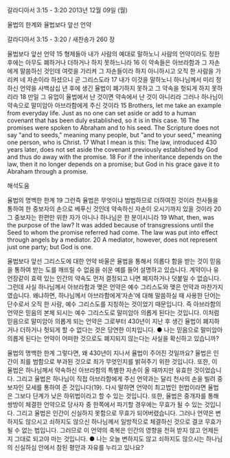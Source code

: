 갈라디아서 3:15 - 3:20 
2013년 12월 09일 (월)

율법의 한계와 율법보다 앞선 언약



갈라디아서 3:15 - 3:20 / 새찬송가 260 장


율법보다 앞선 언약
15 형제들아 내가 사람의 예대로 말하노니 사람의 언약이라도 정한 후에는 아무도 폐하거나 더하거나 하지 못하느니라 16 이 약속들은 아브라함과 그 자손에게 말씀하신 것인데 여럿을 가리켜 그 자손들이라 하지 아니하시고 오직 한 사람을 가리켜 네 자손이라 하셨으니 곧 그리스도라 17 내가 이것을 말하노니 하나님께서 미리 정하신 언약을 사백삼십 년 후에 생긴 율법이 폐기하지 못하고 그 약속을 헛되게 하지 못하리라 18 만일 그 유업이 율법에서 난 것이면 약속에서 난 것이 아니리라 그러나 하나님이 약속으로 말미암아 아브라함에게 주신 것이라
15 Brothers, let me take an example from everyday life. Just as no one can set aside or add to a human covenant that has been duly established, so it is in this case. 16 The promises were spoken to Abraham and to his seed. The Scripture does not say "and to seeds," meaning many people, but "and to your seed," meaning one person, who is Christ. 17 What I mean is this: The law, introduced 430 years later, does not set aside the covenant previously established by God and thus do away with the promise. 18 For if the inheritance depends on the law, then it no longer depends on a promise; but God in his grace gave it to Abraham through a promise.

해석도움





율법의 명백한 한계
19 그런즉 율법은 무엇이냐 범법하므로 더하여진 것이라 천사들을 통하여 한 중보자의 손으로 베푸신 것인데 약속하신 자손이 오시기까지 있을 것이라 20 그 중보자는 한편만 위한 자가 아니나 하나님은 한 분이시니라
19 What, then, was the purpose of the law? It was added because of transgressions until the Seed to whom the promise referred had come. The law was put into effect through angels by a mediator. 20 A mediator, however, does not represent just one party; but God is one.

율법보다 앞선 그리스도에 대한 언약
바울은 율법을 통해서 의롭다 함을 받는 것이 믿음을 통하여 받는 도를 깨뜨릴 수 없음을 쉬운 예를 들어 설명하고 있습니다. 계약이나 유언장같이 효력 있는 인간의 약속도 먼저 결정되고 나면 폐지하거나 덧붙일 수 없습니다. 그런데 사실 하나님께서 아브라함과 맺은 언약은 예수 그리스도와 맺은 언약과 마찬가지였습니다. 왜냐하면, 하나님께서 아브라함에게‘자손’에 대해 말씀하실 때 사용한 단어는 단수로서 오직 한 사람, 예수 그리스도를 지칭하는 것이었기 때문입니다. 즉 아브라함의 언약은 믿음의 본체 되시는 예수 그리스도로 말미암아 의롭게 된다는 것입니다. 이처럼 믿음으로 말미암아 의롭게 되는 언약은 그로부터 430년이 지난 후 생긴 율법이 폐지하거나 더하거나 헛되게 할 수 없다는 것은 당연한 이치입니다.
● 나는 믿음으로 말미암아 의롭게 된다는 언약이 어떠한 것으로도 폐지되지 않는다는 사실을 확신하고 있습니까?

율법의 명백한 한계
그렇다면, 왜 430년이 지나서 율법이 주어진 것일까요? 율법은 인간이 죄를 범함으로 부과된 것으로 죄가 무엇인지를 밝혀주기 위한 것입니다. 또한, 이 율법은 하나님께서 약속하신 아브라함의 특별한 자손이 올 때까지만 유효한 것이었습니다. 그리고 율법은 하나님이 직접 아브라함에게 주신 언약과는 달리 천사의 손을 빌려 중보자인 모세를 통하여 준 것입니다(19). 다시 말하면 언약이 최고법인 헌법이라면 율법은 그보다 단계가 낮은 하위법이라고 할 수 있는 것입니다. 또한, 율법은 중개자를 통해 쌍방이 체결한 언약으로 당사자 중 한쪽에서 파기할 경우에는 무효가 될 수 있는 것입니다. 그리고 율법은 인간이 신실하지 못함으로 무효가 되어버렸습니다. 그러나 언약은 변하지도 않으시고 쇠하지도 않으신 하나님께서 일방적으로 체결하신 것으로 결코 무효가 될 수 없는 법입니다. 그러므로 이 언약의 축복은 인간의 영향을 전혀 받지 않고 언제든지 그대로 되고야 마는 것입니다.
● 나는 오늘 변하지도 않고 쇠하지도 않으시는 하나님의 신실하심 안에서 참된 평안과 자유를 누리고 있나요?